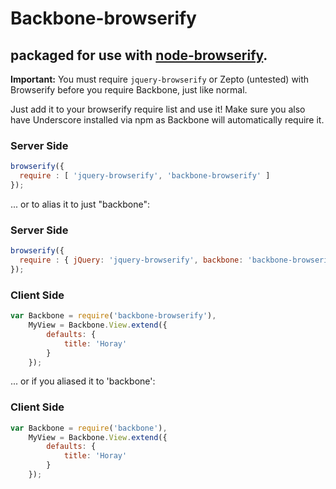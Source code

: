 # Backbone-browserify
## packaged for use with [node-browserify](https://github.com/substack/node-browserify).

**Important:** You must require `jquery-browserify` or Zepto (untested) with Browserify before you require Backbone, just like normal.

Just add it to your browserify require list and use it! Make sure you also have Underscore installed via npm as Backbone will automatically require it.

### Server Side
````javascript
browserify({
  require : [ 'jquery-browserify', 'backbone-browserify' ]
});
````

... or to alias it to just "backbone":

### Server Side
````javascript
browserify({
  require : { jQuery: 'jquery-browserify', backbone: 'backbone-browserify' }
});
````

### Client Side
````javascript
var Backbone = require('backbone-browserify'),
    MyView = Backbone.View.extend({
        defaults: {
            title: 'Horay'
        }
    });
````

... or if you aliased it to 'backbone':

### Client Side
````javascript
var Backbone = require('backbone'),
    MyView = Backbone.View.extend({
        defaults: {
            title: 'Horay'
        }
    });
````